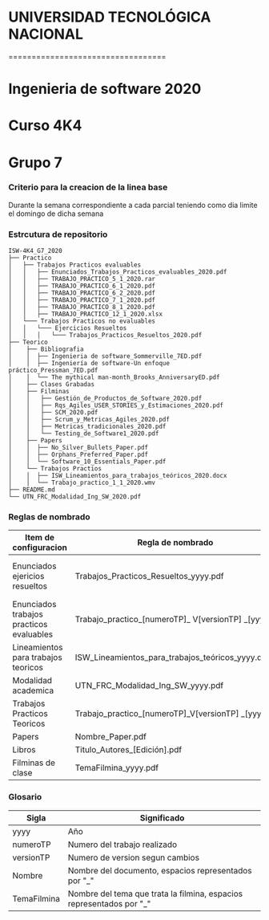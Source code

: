 ﻿# UNIVERSIDAD TECNOLÓGICA NACIONAL #
 ==================================
 # Ingenieria de software 2020
 # Curso 4K4
 # Grupo 7

### Criterio para la creacion de la linea base ###

Durante la semana correspondiente a cada parcial teniendo como dia limite el domingo de dicha semana


### Estrcutura de repositorio ###

```
ISW-4K4_G7_2020  
├── Practico
│   ├── Trabajos Practicos evaluables
│   │   ├── Enunciados_Trabajos_Practicos_evaluables_2020.pdf
│   │   ├── TRABAJO_PRACTICO_5_1_2020.rar
│   │   ├── TRABAJO_PRACTICO_6_1_2020.pdf
│   │   ├── TRABAJO_PRACTICO_6_2_2020.pdf
│   │   ├── TRABAJO_PRACTICO_7_1_2020.pdf
│   │   ├── TRABAJO_PRACTICO_8_1_2020.pdf
│   │   ├── TRABAJO_PRACTICO_12_1_2020.xlsx
│   └─── Trabajos Practicos no evaluables
│   │   └─── Ejercicios Resueltos
│   │   │   └─── Trabajos_Practicos_Resueltos_2020.pdf
├── Teorico
│    ├── Bibliografia
│    │	├── Ingenieria de software_Sommerville_7ED.pdf
│    │	├── Ingeniería de software-Un enfoque práctico_Pressman_7ED.pdf
│    │	└── The mythical man-month_Brooks_AnniversaryED.pdf
│    ├── Clases Grabadas
│    ├── Filminas
│    │   ├── Gestión_de_Productos_de_Software_2020.pdf
│    │   ├── Rqs_Agiles_USER_STORIES_y_Estimaciones_2020.pdf
│    │   ├── SCM_2020.pdf
│    │   ├── Scrum_y_Metricas_Agiles_2020.pdf
│    │   ├── Metricas_tradicionales_2020.pdf
│    │   └── Testing_de_Software1_2020.pdf
│    ├── Papers
│    │	├── No_Silver_Bullets_Paper.pdf
│    │	├── Orphans_Preferred_Paper.pdf
│    │	└── Software_10_Essentials_Paper.pdf
│    └── Trabajos Practios
│    │	├── ISW_Lineamientos_para_trabajos_teóricos_2020.docx
│    │	└── Trabajo_practico_1_1_2020.wmv
├── README.md
└── UTN_FRC_Modalidad_Ing_SW_2020.pdf
```


### Reglas de nombrado ###

| Item de configuracion | Regla de nombrado | Ubicacion fisica |
| --------------------- | ----------------- | ---------------- |
| Enunciados ejericios resueltos | Trabajos_Practicos_Resueltos_yyyy.pdf |	/Practico/TrabajosP racticos no evaluables/Ejercicios Resueltos |
| Enunciados trabajos practicos evaluables | Trabajo_practico_[numeroTP]_ V[versionTP] _[yyyy] | /Practico/Trabajos Practicos evaluables |
| Lineamientos para trabajos teoricos |  ISW_Lineamientos_para_trabajos_teóricos_yyyy.docx | /Teorico/Trabajos Practicos | 
| Modalidad academica | UTN_FRC_Modalidad_Ing_SW_yyyy.pdf | / |
| Trabajos Practicos Teoricos | Trabajo_practico_[numeroTP]_V[versionTP] _[yyyy] | /Teorico/Trabajos Practicos |
| Papers | Nombre_Paper.pdf | /Teorico/Papers
| Libros | Titulo_Autores_[Edición].pdf | /Teorico/Bibliografia |
| Filminas de clase | TemaFilmina_yyyy.pdf | /Teorico/Filminas |


### Glosario ###

| Sigla | Significado |
| ----- | ----------- |
| yyyy  | Año |
| numeroTP | Numero del trabajo realizado | 
| versionTP | Numero de version segun cambios |
| Nombre | Nombre del documento, espacios representados por "_" |
| TemaFilmina | Nombre del tema que trata la filmina, espacios representados por "_" |

